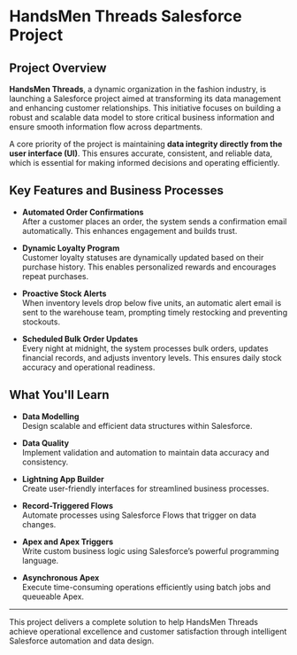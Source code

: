 # HandsMen Threads Salesforce Project

## Project Overview

**HandsMen Threads**, a dynamic organization in the fashion industry, is launching a Salesforce project aimed at transforming its data management and enhancing customer relationships. This initiative focuses on building a robust and scalable data model to store critical business information and ensure smooth information flow across departments.

A core priority of the project is maintaining **data integrity directly from the user interface (UI)**. This ensures accurate, consistent, and reliable data, which is essential for making informed decisions and operating efficiently.

## Key Features and Business Processes

- **Automated Order Confirmations**  
  After a customer places an order, the system sends a confirmation email automatically. This enhances engagement and builds trust.

- **Dynamic Loyalty Program**  
  Customer loyalty statuses are dynamically updated based on their purchase history. This enables personalized rewards and encourages repeat purchases.

- **Proactive Stock Alerts**  
  When inventory levels drop below five units, an automatic alert email is sent to the warehouse team, prompting timely restocking and preventing stockouts.

- **Scheduled Bulk Order Updates**  
  Every night at midnight, the system processes bulk orders, updates financial records, and adjusts inventory levels. This ensures daily stock accuracy and operational readiness.

## What You'll Learn

- **Data Modelling**  
  Design scalable and efficient data structures within Salesforce.

- **Data Quality**  
  Implement validation and automation to maintain data accuracy and consistency.

- **Lightning App Builder**  
  Create user-friendly interfaces for streamlined business processes.

- **Record-Triggered Flows**  
  Automate processes using Salesforce Flows that trigger on data changes.

- **Apex and Apex Triggers**  
  Write custom business logic using Salesforce’s powerful programming language.

- **Asynchronous Apex**  
  Execute time-consuming operations efficiently using batch jobs and queueable Apex.

---

This project delivers a complete solution to help HandsMen Threads achieve operational excellence and customer satisfaction through intelligent Salesforce automation and data design.
